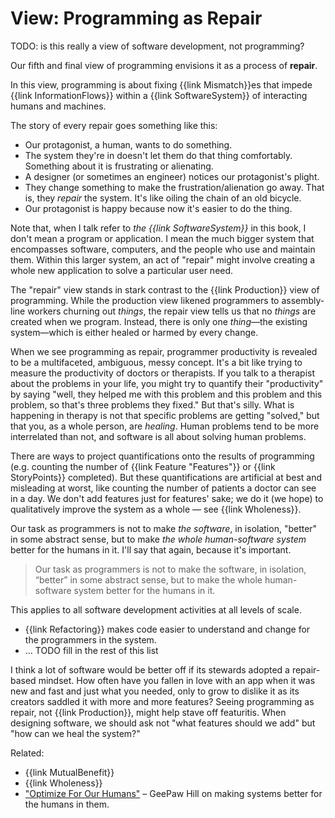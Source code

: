 # View: Programming as Repair

TODO: is this really a view of software development, not programming?

Our fifth and final view of programming envisions it as a process of **repair**.

In this view, programming is about fixing {{link Mismatch}}es that impede {{link InformationFlows}} within a {{link SoftwareSystem}} of interacting humans and machines.

The story of every repair goes something like this:

- Our protagonist, a human, wants to do something.
- The system they're in doesn't let them do that thing comfortably. Something about it is frustrating or alienating.
- A designer (or sometimes an engineer) notices our protagonist's plight.
- They change something to make the frustration/alienation go away. That is, they *repair* the system. It's like oiling the chain of an old bicycle.
- Our protagonist is happy because now it's easier to do the thing.

Note that, when I talk refer to _the {{link SoftwareSystem}}_ in this book, I don't mean a program or application. I mean the much bigger system that encompasses software, computers, and the people who use and maintain them. Within this larger system, an act of "repair" might involve creating a whole new application to solve a particular user need.

The "repair" view stands in stark contrast to the {{link Production}} view of programming. While the production view likened programmers to assembly-line workers churning out *things*, the repair view tells us that no *things* are created when we program. Instead, there is only one *thing*—the existing system—which is either healed or harmed by every change.

When we see programming as repair, programmer productivity is revealed to be a multifaceted, ambiguous, messy concept. It's a bit like trying to measure the productivity of doctors or therapists.
If you talk to a therapist about the problems in your life, you might try to quantify their "productivity" by saying "well, they helped me with this problem and this problem and this problem, so that's three problems they fixed." But that's silly. What is happening in therapy is not that specific problems are getting "solved," but that you, as a whole person, are *healing*. Human problems tend to be more interrelated than not, and software is all about solving human problems.

There are ways to project quantifications onto the results of programming (e.g. counting the number of {{link Feature "Features"}} or {{link StoryPoints}} completed). But these quantifications are artificial at best and misleading at worst, like counting the number of patients a doctor can see in a day. We don't add features just for features' sake; we do it (we hope) to qualitatively improve the system as a whole — see {{link Wholeness}}. <!--We don't refactor code just for the sake of {{link Refactoring}}; we do it because it lets us understand the code better, and thus makes the whole development process easier.-->

Our task as programmers is not to make *the software*, in isolation, "better" in some abstract sense, but to make *the whole human-software system* better for the humans in it. I'll say that again, because it's important.

<blockquote class="pullquote">

Our task as programmers is not to make the software, in isolation, “better” in some abstract sense, but to make the whole human-software system better for the humans in it.

</blockquote>

This applies to all software development activities at all levels of scale.

- {{link Refactoring}} makes code easier to understand and change for the programmers in the system.
- ... TODO fill in the rest of this list


I think a lot of software would be better off if its stewards adopted a repair-based mindset. How often have you fallen in love with an app when it was new and fast and just what you needed, only to grow to dislike it as its creators saddled it with more and more features? Seeing programming as repair, not {{link Production}}, might help stave off featuritis. When designing software, we should ask not "what features should we add" but "how can we heal the system?"

Related:
- {{link MutualBenefit}}
- {{link Wholeness}}
- ["Optimize For Our Humans"](https://www.geepawhill.org/2024/02/23/optimize-for-our-humans/) – GeePaw Hill on making systems better for the humans in them.